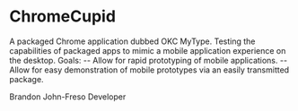 ChromeCupid
===========

A packaged Chrome application dubbed OKC MyType. 
Testing the capabilities of packaged apps to mimic a mobile application experience on the desktop. 
Goals:
-- Allow for rapid prototyping of mobile applications. 
-- Allow for easy demonstration of mobile prototypes via an easily transmitted package.

Brandon John-Freso
Developer
